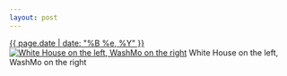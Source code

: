 ```yaml
---
layout: post
---
```


<p>
  <time><a href="/530">{{ page.date | date: "%B %e, %Y" }}</a></time>
  <a href="/530"><img src="{{ site.assets_url }}/530-640.jpg" srcset="{{ site.assets_url }}/530-320.jpg 320w, {{ site.assets_url }}/530-640.jpg 640w, {{ site.assets_url }}/530-960.jpg 960w, {{ site.assets_url }}/530-1280.jpg 1280w" sizes="(min-width: 700px) 50vw, calc(100vw - 2rem)" alt="White House on the left, WashMo on the right" /></a>
  <span>White House on the left, WashMo on the right</span>
</p>
